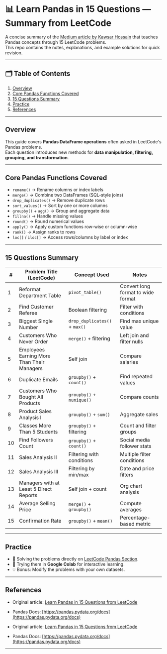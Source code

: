 # 📊 Learn Pandas in 15 Questions — Summary from LeetCode

A concise summary of the [Medium article by Kawsar Hossain](https://kawsar34.medium.com/learn-pandas-in-15-questions-from-leetcode-c8d0d10c2f0a) that teaches Pandas concepts through 15 LeetCode problems.  
This repo contains the notes, explanations, and example solutions for quick revision.

---

## 🗂 Table of Contents
1. [Overview](#overview)
2. [Core Pandas Functions Covered](#core-pandas-functions-covered)
3. [15 Questions Summary](#15-questions-summary)
4. [Practice](#practice)
5. [References](#references)

---

## Overview
This guide covers **Pandas DataFrame operations** often asked in LeetCode's Pandas problems.  
Each question introduces new methods for **data manipulation, filtering, grouping, and transformation**.

---

## Core Pandas Functions Covered
- `rename()` → Rename columns or index labels
- `merge()` → Combine two DataFrames (SQL-style joins)
- `drop_duplicates()` → Remove duplicate rows
- `sort_values()` → Sort by one or more columns
- `groupby()` + `agg()` → Group and aggregate data
- `fillna()` → Handle missing values
- `round()` → Round numerical values
- `apply()` → Apply custom functions row-wise or column-wise
- `rank()` → Assign ranks to rows
- `loc[]` / `iloc[]` → Access rows/columns by label or index

---

## 15 Questions Summary

| # | Problem Title (LeetCode) | Concept Used | Notes |
|---|--------------------------|--------------|-------|
| 1 | Reformat Department Table | `pivot_table()` | Convert long format to wide format |
| 2 | Find Customer Referee | Boolean filtering | Filter with conditions |
| 3 | Biggest Single Number | `drop_duplicates()` + `max()` | Find max unique value |
| 4 | Customers Who Never Order | `merge()` + filtering | Left join and filter nulls |
| 5 | Employees Earning More Than Their Managers | Self join | Compare salaries |
| 6 | Duplicate Emails | `groupby()` + `count()` | Find repeated values |
| 7 | Customers Who Bought All Products | `groupby()` + `nunique()` | Compare counts |
| 8 | Product Sales Analysis I | `groupby()` + `sum()` | Aggregate sales |
| 9 | Classes More Than 5 Students | `groupby()` + filtering | Count and filter groups |
| 10 | Find Followers Count | `groupby()` + `count()` | Social media follower stats |
| 11 | Sales Analysis II | Filtering with conditions | Multiple filter conditions |
| 12 | Sales Analysis III | Filtering by min/max | Date and price filters |
| 13 | Managers with at Least 5 Direct Reports | Self join + count | Org chart analysis |
| 14 | Average Selling Price | `merge()` + `groupby()` | Compute averages |
| 15 | Confirmation Rate | `groupby()` + `mean()` | Percentage-based metric |

---

## Practice
- 🐍 Solving the problems directly on [LeetCode Pandas Section](https://leetcode.com/problemset/database/?page=1&topicSlugs=pandas).
- 📓 Trying them in **Google Colab** for interactive learning.
- 💡 Bonus: Modify the problems with your own datasets.

---

## References
- Original article: [Learn Pandas in 15 Questions from LeetCode](https://kawsar34.medium.com/learn-pandas-in-15-questions-from-leetcode-c8d0d10c2f0a)
- Pandas Docs: [https://pandas.pydata.org/docs](https://pandas.pydata.org/docs)


- Original article: [Learn Pandas in 15 Questions from LeetCode](https://kawsar34.medium.com/learn-pandas-in-15-questions-from-leetcode-c8d0d10c2f0a)
- Pandas Docs: [https://pandas.pydata.org/docs](https://pandas.pydata.org/docs)

---
